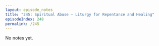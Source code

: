```yaml
---
layout: episode_notes
title: "245: Spiritual Abuse — Liturgy for Repentance and Healing"
episodeIndex: 248
permalink: /245
---
```

No notes yet.
